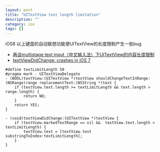 ```yaml
---
layout: post
title: "UITextView text length limitation"
description: ""
category: ios
tags: []
---
```


iOS8 以上键盘的自动联想功能使UITextView的长度限制产生一些bug

* [再谈multistage text input（中文输入法）下UITextView的内容长度限制](http://blog.csdn.net/jasonblog/article/details/36894075)
* [textViewDidChange: crashes in iOS 7](http://stackoverflow.com/questions/19948394/textviewdidchange-crashes-in-ios-7/19960476#19960476)


```objc
#define textLimitLength 50
#pragma mark - UITextViewDelegate
- (BOOL)textView:(UITextView *)textView shouldChangeTextInRange:(NSRange)range replacementText:(NSString *)text {
    if (textView.text.length >= textLimitLength && text.length > range.length) {
        return NO;
    }
    return YES;
}

- (void)textViewDidChange:(UITextView *)textView {
    if (textView.markedTextRange == nil &&  textView.text.length > textLimitLength) {
        textView.text = [textView.text substringToIndex:textLimitLength];
    }
}
```